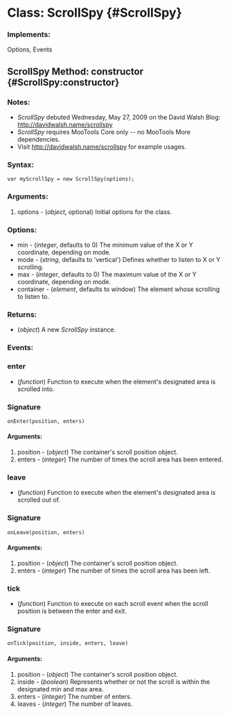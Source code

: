 Class: ScrollSpy {#ScrollSpy}
=============================



### Implements:

Options, Events




ScrollSpy Method: constructor {#ScrollSpy:constructor}
-------------------------------------------------------

### Notes:

- *ScrollSpy* debuted Wednesday, May 27, 2009 on the David Walsh Blog:  http://davidwalsh.name/scrollspy
- *ScrollSpy* requires MooTools Core only -- no MooTools More dependencies.
- Visit http://davidwalsh.name/scrollspy for example usages.

### Syntax:

	var myScrollSpy = new ScrollSpy(options);

### Arguments:

1. options - (*object*, optional) Initial options for the class.

### Options:

* min - (*integer*, defaults to 0)  The minimum value of the X or Y coordinate, depending on mode.
* mode - (*string*, defaults to 'vertical')  Defines whether to listen to X or Y scrolling.
* max - (*integer*, defaults to 0)  The maximum value of the X or Y coordinate, depending on mode.
* container - (*element*, defaults to window)  The element whose scrolling to listen to.

### Returns:

* (*object*) A new *ScrollSpy* instance.

### Events:

### enter

* (*function*) Function to execute when the element's designated area is scrolled into.

### Signature

	onEnter(position, enters)
	
#### Arguments:

1. position - (*object*) The container's scroll position object.
2. enters - (*integer*) The number of times the scroll area has been entered.


### leave

* (*function*) Function to execute when the element's designated area is scrolled out of.

### Signature

	onLeave(position, enters)
	
#### Arguments:

1. position - (*object*) The container's scroll position object.
2. enters - (*integer*) The number of times the scroll area has been left.


### tick

* (*function*) Function to execute on each scroll event when the scroll position is between the enter and exit.

### Signature

	onTick(position, inside, enters, leave)
	
#### Arguments:

1. position - (*object*) The container's scroll position object.
2. inside - (*boolean*) Represents whether or not the scroll is within the designated min and max area.
3. enters - (*integer*) The number of enters.
3. leaves - (*integer*) The number of leaves.

